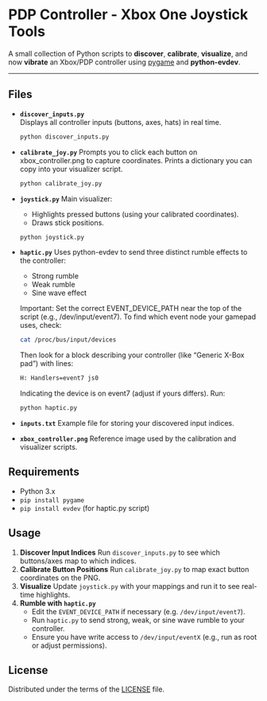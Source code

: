 # PDP Controller - Xbox One Joystick Tools

A small collection of Python scripts to **discover**, **calibrate**, **visualize**, and now **vibrate** an Xbox/PDP controller using [pygame](https://www.pygame.org/) and **python-evdev**.

---

## Files

- **`discover_inputs.py`**  
    Displays all controller inputs (buttons, axes, hats) in real time.  
    ```bash
    python discover_inputs.py
    ```

- **`calibrate_joy.py`**
    Prompts you to click each button on xbox_controller.png to capture coordinates. Prints a dictionary you can copy into your visualizer script.
    ```bash
    python calibrate_joy.py
    ```

- **`joystick.py`**
    Main visualizer:
    - Highlights pressed buttons (using your calibrated coordinates).
    - Draws stick positions.
    ```bash
    python joystick.py
    ```

- **`haptic.py`**
    Uses python-evdev to send three distinct rumble effects to the controller:
    - Strong rumble
    - Weak rumble
    - Sine wave effect
    
    Important: Set the correct EVENT_DEVICE_PATH near the top of the script (e.g., /dev/input/event7). To find which event node your gamepad uses, check:
    ```bash
    cat /proc/bus/input/devices
    ```
    Then look for a block describing your controller (like “Generic X-Box pad”) with lines:
    ```bash
    H: Handlers=event7 js0
    ```
    Indicating the device is on event7 (adjust if yours differs). Run:
    ```bash
    python haptic.py
    ```

- **`inputs.txt`**
    Example file for storing your discovered input indices.

- **`xbox_controller.png`**
    Reference image used by the calibration and visualizer scripts.

## Requirements
- Python 3.x
- `pip install pygame`
- `pip install evdev` (for haptic.py script)

## Usage
1. **Discover Input Indices**
    Run `discover_inputs.py` to see which buttons/axes map to which indices.
2. **Calibrate Button Positions**
    Run `calibrate_joy.py` to map exact button coordinates on the PNG.
3. **Visualize**
    Update `joystick.py` with your mappings and run it to see real-time highlights.
3. **Rumble with `haptic.py`**
    - Edit the `EVENT_DEVICE_PATH` if necessary (e.g. `/dev/input/event7`).
    - Run `haptic.py` to send strong, weak, or sine wave rumble to your controller.
    - Ensure you have write access to `/dev/input/eventX` (e.g., run as root or adjust permissions).

## License
Distributed under the terms of the [LICENSE](LICENSE) file.